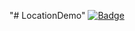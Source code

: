 "# LocationDemo" 
[![Badge](https://img.shields.io/badge/link-996.icu-%23FF4D5B.svg)](https://996.icu/)
